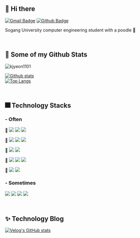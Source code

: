 ## 👋 Hi there
[![Gmail Badge](https://img.shields.io/badge/-kjyeon1101@gmail.com-c14438?style=flat&logo=Gmail&logoColor=white&link=mailto:kjyeon1101@gmail.com)](mailto:kjyeon1101@gmail.com) [![Github Badge](https://img.shields.io/badge/-kjyeon1101-grey?style=flat&logo=github&logoColor=white&link=https://github.com/kjyeon1101/)](https://www.github.com/kjyeon1101/) <p align='left'>Sogang University computer engineering student with a poodle 🐶</p>

<br>

## 🎇 Some of my Github Stats
<p align=left> <img src=https://komarev.com/ghpvc/?username=kjyeon1101 alt=kjyeon1101 /> </p>

[![Github stats](https://github-readme-stats.vercel.app/api?username=kjyeon1101&show_icons=true&include_all_commits=true)](https://github.com/kjyeon1101/github-readme-stats)
<br>
[![Top Langs](https://github-readme-stats.vercel.app/api/top-langs/?username=kjyeon1101&layout=compact&langs_count=10&hide=Perl,Makefile)](https://github.com/kjyeon1101/github-readme-stats)

<br>

## 🎆 Technology Stacks
### - Often
<p> 📌
<img src="https://img.shields.io/badge/Python-3776AB?style=flat-square&logo=Python&logoColor=white"/>
<img src="https://img.shields.io/badge/Django-092E20?style=flat-square&logo=Django&logoColor=white"/>
<img src="https://img.shields.io/badge/Visual Studio Code-007ACC?style=flat-square&logo=Visual Studio Code&logoColor=white"/>
</p>

<p> 📌
<img src="https://img.shields.io/badge/Java-007396?style=flat&logo=OpenJDK&logoColor=white"/>
<img src="https://img.shields.io/badge/Spring Boot-6DB33F?style=flat-square&logo=Spring Boot&logoColor=white">
<img src="https://img.shields.io/badge/IntelliJ IDEA-000000?style=flat-square&logo=IntelliJ IDEA&logoColor=white">
</p>

<p> 📌
<img src="https://img.shields.io/badge/C-A8B9CC?style=flat-square&logo=C&logoColor=black"/>
<img src="https://img.shields.io/badge/Visual Studio-5C2D91?style=flat-square&logo=Visual Studio&logoColor=white"/>
</p>

<p> 📌
<img src="https://img.shields.io/badge/Linux-FCC624?style=flat-square&logo=Linux&logoColor=black"/>
<img src="https://img.shields.io/badge/Git-F05032?style=flat-square&logo=Git&logoColor=white"/>
<img src="https://img.shields.io/badge/Velog-20C997?style=flat-square&logo=Velog&logoColor=white"/>
</p>

<p> 📌
<img src="https://img.shields.io/badge/MySQL-4479A1?style=flat-square&logo=MySQL&logoColor=white"/>
<img src="https://img.shields.io/badge/PostgreSQL-4169E1?style=flat-square&logo=PostgreSQL&logoColor=white"/>
</p>

### - Sometimes
<p>
<img src="https://img.shields.io/badge/HTML5-E34F26?style=flat-square&logo=HTML5&logoColor=white"/>
<img src="https://img.shields.io/badge/CSS3-1572B6?style=flat-square&logo=CSS3&logoColor=white"/>
<img src="https://img.shields.io/badge/JavaScript-F7DF1E?style=flat-square&logo=JavaScript&logoColor=black"/>
<img src="https://img.shields.io/badge/C++-00599C?style=flat-square&logo=C++&logoColor=white"/>
</p>

<br>

## ✨ Technology Blog
[![Velog's GitHub stats](https://velog-readme-stats.vercel.app/api?name=kjyeon1101)](https://velog.io/@kjyeon1101)

<br>

<!--![Footer](https://capsule-render.vercel.app/api?type=waving&color=auto&height=200&section=footer)-->

